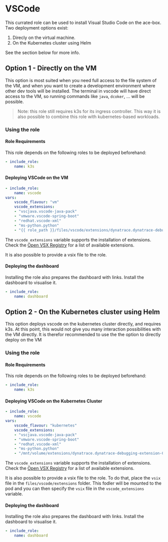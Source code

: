 # VSCode

This currated role can be used to install Visual Studio Code on the ace-box.
Two deployment options exist:
1. Direcly on the virtual machine.
2. On the Kubernetes cluster using Helm

See the section below for more info.

## Option 1 - Directly on the VM

This option is most suited when you need full access to the file system of the VM, and when you want to create a development environment where other dev tools will be installed.
The terminal in vscode will have direct access to the VM, so running commands like `java`, `dcoker`, ... will be possible.

> Note: this role still requires k3s for its ingress controller. This way it is also possible to combine this role with kubernetes-based workloads.

### Using the role

#### Role Requirements
This role depends on the following roles to be deployed beforehand:
```yaml
- include_role:
    name: k3s
```

#### Deploying VSCode on the VM

``` yaml
- include_role:
    name: vscode
vars:
    vscode_flavour: "vm"
    vscode_extensions:
    - "vscjava.vscode-java-pack"
    - "vmware.vscode-spring-boot"
    - "redhat.vscode-xml"
    - "ms-python.python"
    - "{{ role_path }}/files/vscode/extensions/dynatrace.dynatrace-debugging-extension-0.7.0.vsix"
```

The `vscode_extensions` variable supports the installation of extensions. Check the [Open VSX Registry](https://open-vsx.org/) for a list of available extensions.

It is also possible to provide a vsix file to the role.

#### Deploying the dashboard

Installing the role also prepares the dashboard with links. Install the dashboard to visualise it.

``` yaml
- include_role:
    name: dashboard
```

## Option 2 - On the Kubernetes cluster using Helm

This option deploys vscode on the kubernetes cluster directly, and requires k3s.
At this point, this would not give you many interaction possibilities with the VM directly.
It is therefor recommended to use the the option to directly deploy on the VM

### Using the role

#### Role Requirements
This role depends on the following roles to be deployed beforehand:
```yaml
- include_role:
    name: k3s
```

#### Deploying VSCode on the Kubernetes Cluster

``` yaml
- include_role:
    name: vscode
vars:
    vscode_flavour: "kubernetes"
    vscode_extensions:
    - "vscjava.vscode-java-pack"
    - "vmware.vscode-spring-boot"
    - "redhat.vscode-xml"
    - "ms-python.python"
    - "/mnt/volume/extensions/dynatrace.dynatrace-debugging-extension-0.7.0.vsix"
```

The `vscode_extensions` variable supports the installation of extensions. Check the [Open VSX Registry](https://open-vsx.org/) for a list of available extensions.

It is also possible to provide a vsix file to the role.
To do that, place the `vsix` file in the `files/vscode/extensions` folder. This fodler will be mounted to the pod and you can then specify the `vsix` file in the `vscode_extensions` variable.

#### Deploying the dashboard

Installing the role also prepares the dashboard with links. Install the dashboard to visualise it.

``` yaml
- include_role:
    name: dashboard
```